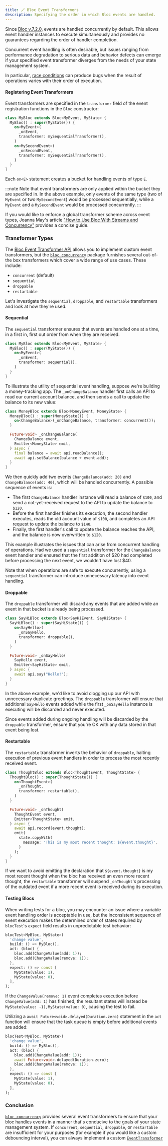 ```yaml
---
title: 🪄 Bloc Event Transformers
description: Specifying the order in which Bloc events are handled.
---
```


Since [Bloc v.7.2.0](https://bloclibrary.dev/migration/#v720), events are handled concurrently by default. This allows event handler instances to execute simultaneously and provides no guarantees regarding the order of handler completion.

Concurrent event handling is often desirable, but issues ranging from performance degradation to serious data and behavior defects can emerge if your specified event transformer diverges from the needs of your state management system.

In particular, [race conditions](https://en.wikipedia.org/wiki/Race_condition) can produce bugs when the result of operations varies with their order of execution.

#### Registering Event Transformers

Event transformers are specified in the `transformer` field of the event registration functions in the `Bloc` constructor:

```dart
class MyBloc extends Bloc<MyEvent, MyState> {
  MyBloc() : super(MyState()) {
    on<MyEvent>(
      _onEvent,
      transformer: mySequentialTransformer(),
    )
    on<MySecondEvent>(
      _onSecondEvent,
      transformer: mySequentialTransformer(),
    )
  }
}
```

Each `on<E>` statement creates a bucket for handling events of type `E`.

:::note
Note that event transformers are only applied within the bucket they are specified in. In the above example, only events of the same type (two of `MyEvent` or two `MySecondEvent`) would be processed sequentially, while a `MyEvent` and a `MySecondEvent` would be processed concurrently.
:::

If you would like to enforce a global transformer scheme across event types, Joanna May's article ["How to Use Bloc With Streams and Concurrency"](https://verygood.ventures/blog/how-to-use-bloc-with-streams-and-concurrency) provides a concise guide.

### Transformer Types

The [Bloc Event Transformer API](https://bloclibrary.dev/bloc-concepts/#advanced-event-transformations) allows you to implement custom event transformers, but the [`bloc_concurrency`](https://pub.dev/packages/bloc_concurrency) package furnishes several out-of-the box transformers which cover a wide range of use cases. These include:

- `concurrent` (default)
- `sequential`
- `droppable`
- `restartable`

Let's investigate the `sequential`, `droppable`, and `restartable` transformers and look at how they're used.

#### Sequential

The `sequential` transformer ensures that events are handled one at a time, in a first in, first out order from when they are received.

```dart
class MyBloc extends Bloc<MyEvent, MyState> {
  MyBloc() : super(MyState()) {
    on<MyEvent>(
      _onEvent,
      transformer: sequential(),
    )
  }
}
```

To illustrate the utility of sequential event handling, suppose we're building a money-tracking app. The `_onChangeBalance` handler first calls an API to read our current account balance, and then sends a call to update the balance to its new value:

```dart
class MoneyBloc extends Bloc<MoneyEvent, MoneyState> {
  MoneyBloc() : super(MoneyState()) {
    on<ChangeBalance>(_onChangeBalance, transformer: concurrent());
  }

  Future<void> _onChangeBalance(
    ChangeBalance event,
    Emitter<MoneyState> emit,
  ) async {
    final balance = await api.readBalance();
    await api.setBalance(balance + event.add);
  }
}
```

We then quickly add two events `ChangeBalance(add: 20)` and `ChangeBalance(add: 40)`, which will be handled concurrently. A possible sequence of events is:

- The first `ChangeBalance` handler instance will read a balance of `$100`, and send a not-yet-received request to the API to update the balance to `$120`.
- Before the first handler finishes its execution, the second handler executes, reads the old account value of `$100`, and completes an API request to update the balance to `$140`.
- Finally, the first handler's call to update the balance reaches the API, and the balance is now overwritten to `$120`.

This example illustrates the issues that can arise from concurrent handling of operations. Had we used a `sequential` transformer for the `ChangeBalance` event handler and ensured that the first addition of $20 had completed before processing the next event, we wouldn't have lost $40.

Note that when operations are safe to execute concurrently, using a `sequential` transformer can introduce unnecessary latency into event handling.

#### Droppable

The `droppable` transformer will discard any events that are added while an event in that bucket is already being processed.

```dart
class SayHiBloc extends Bloc<SayHiEvent, SayHiState> {
  SayHiBloc() : super(SayHiState()) {
    on<SayHello>(
      _onSayHello,
      transformer: droppable(),
    )
  }

  Future<void> _onSayHello(
    SayHello event,
    Emitter<SayHiState> emit,
  ) async {
    await api.say("Hello!");
  }
}
```

In the above example, we'd like to avoid clogging up our API with unnecessary duplicate greetings. The `droppable` transformer will ensure that additional `SayHello` events added while the first `_onSayHello` instance is executing will be discarded and never executed.

Since events added during ongoing handling will be discarded by the `droppable` transformer, ensure that you're OK with any data stored in that event being lost.

#### Restartable

The `restartable` transformer inverts the behavior of `droppable`, halting execution of previous event handlers in order to process the most recently received event.

```dart
class ThoughtBloc extends Bloc<ThoughtEvent, ThoughtState> {
  ThoughtBloc() : super(ThoughtState()) {
    on<ThoughtEvent>(
      _onThought,
      transformer: restartable(),
    )
  }

  Future<void> _onThought(
    ThoughtEvent event,
    Emitter<ThoughtState> emit,
  ) async {
    await api.record(event.thought);
    emit(
      state.copyWith(
        message: 'This is my most recent thought: ${event.thought}',
      )
    );
  }
}
```

If we want to avoid emitting the declaration that `${event.thought}` is my most recent thought when the bloc has received an even more recent thought, the `restartable` transformer will suspend `_onThought`'s processing of the outdated event if a more recent event is received during its execution.

#### Testing Blocs

When writing tests for a bloc, you may encounter an issue where a variable event handling order is acceptable in use, but the inconsistent sequence of event execution makes the determined order of states required by `blocTest`'s `expect` field results in unpredictable test behavior:

```dart
blocTest<MyBloc, MyState>(
  'change value',
  build: () => MyBloc(),
  act: (bloc) {
    bloc.add(ChangeValue(add: 1));
    bloc.add(ChangeValue(remove: 1));
  },
  expect: () => const [
    MyState(value: 1),
    MyState(value: 0),
  ],
);
```

If the `ChangeValue(remove: 1)` event completes execution before `ChangeValue(add: 1)` has finished, the resultant states will instead be `MyState(value: -1),MyState(value: 0)`, causing the test to fail.

Utilizing a `await Future<void>.delayed(Duration.zero)` statement in the `act` function will ensure that the task queue is empty before additional events are added:

```dart
blocTest<MyBloc, MyState>(
  'change value',
  build: () => MyBloc(),
  act: (bloc) {
    bloc.add(ChangeValue(add: 1));
    await Future<void>.delayed(Duration.zero);
    bloc.add(ChangeValue(remove: 1));
  },
  expect: () => const [
    MyState(value: 1),
    MyState(value: 0),
  ],
);
```

### Conclusion

[`bloc_concurrency`](https://pub.dev/packages/bloc_concurrency) provides several event transformers to ensure that your bloc handles events in a manner that's conducive to the goals of your state management system. If `concurrent`, `sequential`, `droppable`, or `restartable` are insufficient for your purposes (for example if you would like a custom debouncing interval), you can always implement a custom [`EventTransformer`](https://bloclibrary.dev/bloc-concepts/#advanced-event-transformations)
